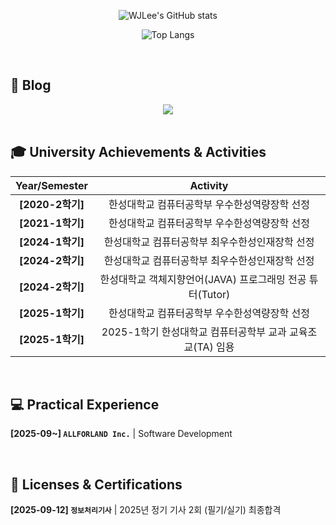 <!--<div align="center">-->
<!--### Hi there 👋-->

<div align="center">
  
![WJLee's GitHub stats](https://github-readme-stats.vercel.app/api?username=WJLee22&theme=swift\&rank_icon=github)  

![Top Langs](https://github-readme-stats.vercel.app/api/top-langs/?username=WJLee22&hide_progress=true&layout=compact&theme=swift&langs_count=8)<br/>

<!--![Top Langs](https://github-readme-stats.vercel.app/api/top-langs/?username=WJLee22&layout=compact&theme=swift&langs_count=8)-->

</div>

<br>  

## 📝 Blog
<div align="center">
<a href="https://basecoding.tistory.com/">
  <img src="https://img.shields.io/badge/Tistory-FF8C00?style=for-the-badge&logo=Tistory&logoColor=white"/>
</a>
</div>

<br>  

## 🎓 University Achievements & Activities

<!--
<details>
  <summary>🔽</summary>

  
- **[2020-2학기]** 한성대학교 컴퓨터공학부 우수한성역량장학 선정
- **[2021-1학기]** 한성대학교 컴퓨터공학부 우수한성역량장학 선정
- **[2024-1학기]** 한성대학교 컴퓨터공학부 최우수한성인재장학 선정
- **[2024-2학기]** 한성대학교 컴퓨터공학부 최우수한성인재장학 선정
- **[2024-2학기]** 한성대학교 객체지향언어(JAVA) 프로그래밍 전공 튜터(Tutor)
- **[2025-1학기]** 한성대학교 컴퓨터공학부 우수한성역량장학 선정
- **[2025-1학기]** 2025-1학기 한성대학교 컴퓨터공학부 교과 교육조교(TA) 임용
  -->


| Year/Semester | Activity |
| :---: | :---: |
| **[2020-2학기]** | 한성대학교 컴퓨터공학부 우수한성역량장학 선정 |
| **[2021-1학기]** | 한성대학교 컴퓨터공학부 우수한성역량장학 선정 |
| **[2024-1학기]** | 한성대학교 컴퓨터공학부 최우수한성인재장학 선정 |
| **[2024-2학기]** | 한성대학교 컴퓨터공학부 최우수한성인재장학 선정 |
| **[2024-2학기]** | 한성대학교 객체지향언어(JAVA) 프로그래밍 전공 튜터(Tutor) |
| **[2025-1학기]** | 한성대학교 컴퓨터공학부 우수한성역량장학 선정 |
| **[2025-1학기]** | 2025-1학기 한성대학교 컴퓨터공학부 교과 교육조교(TA) 임용 |
     
<!--
</details>
 -->
 
<br>

## 💻 Practical Experience

**[2025-09~] `ALLFORLAND Inc.`** | Software Development


<br>

## 🏅 Licenses & Certifications

**[2025-09-12] `정보처리기사`** | 2025년 정기 기사 2회 (필기/실기) 최종합격

<br>

<!--
**WJLee22/WJLee22** is a ✨ _special_ ✨ repository because its `README.md` (this file) appears on your GitHub profile.

Here are some ideas to get you started:

- 🔭 I’m currently working on ...
- 🌱 I’m currently learning ...
- 👯 I’m looking to collaborate on ...
- 🤔 I’m looking for help with ...
- 💬 Ask me about ...
- 📫 How to reach me: ...
- 😄 Pronouns: ...
- ⚡ Fun fact: ...
-->

<!--</div>-->
